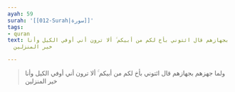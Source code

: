 ```yaml
---
ayah: 59
surah: '[[012-Surah|سورة]]'
tags:
- quran
text: ولما جهزهم بجهازهم قال ائتوني بأخ لكم من أبيكم ۚ ألا ترون أني أوفي الكيل وأنا
  خير المنزلين

---
```

> ولما جهزهم بجهازهم قال ائتوني بأخ لكم من أبيكم ۚ ألا ترون أني أوفي الكيل وأنا خير المنزلين
